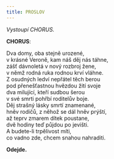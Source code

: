 ```yaml
---
title: PROSLOV
---
```


_Vystoupí CHORUS._

**CHORUS**:

Dva domy, oba stejně urozené,  
v krásné Veroně, kam náš děj nás táhne,  
zášť dávnoletá v nový rozbroj žene,  
v němž rodná ruka rodnou krví vláhne.  
Z osudných ledví nepřátel těch berou  
pod přenešťastnou hvězdou žití svoje  
dva milující, kteří sudbou šerou  
v své smrti pohřbí roditelův boje.  
Děj strašný lásky smrtí znamenané,  
hněv rodičů, z něhož se dál hněv prýští,  
až teprv zmarem dítek poustane,  
dvě hodiny teď půjdou po jevišti.  
A budete-li trpělivost míti,  
co vadno zde, chcem snahou nahraditi.

__Odejde.__
